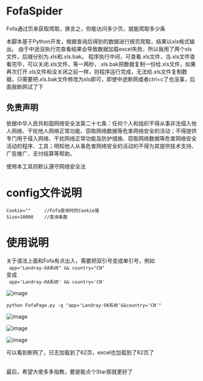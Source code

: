 # FofaSpider
Fofa通过页来获取爬取，换言之，你能访问多少页，就能爬取多少条

本脚本基于Python开发，根据查询后得到的数据进行按页爬取，结果以xls格式输出。
由于中途没执行完查看结果会导致数据加载excel失败，所以我用了两个xls文件，后缀分别为.xls和.xls.bak。
程序执行中间，可查看.xls文件，当.xls文件查看完毕，可以关闭.xls文件，等一两秒，.xls.bak把数据复制一份给.xls文件，如果再次打开.xls文件和没关闭之前一样，则程序运行完成，无法给.xls文件复制数据，只需要把.xls.bak文件修改为xls即可，即使中途断网或者ctrl+c了也没事，后面我断网试了下

## 免责声明

依据中华人民共和国网络安全法第二十七条：任何个人和组织不得从事非法侵入他人网络、干扰他人网络正常功能、窃取网络数据等危害网络安全的活动；不得提供专门用于侵入网络、干扰网络正常功能及防护措施、窃取网络数据等危害网络安全活动的程序、工具；明知他人从事危害网络安全的活动的不得为其提供技术支持、广告推广、支付结算等帮助。

使用本工具则默认遵守网络安全法

# config文件说明

    Cookie=""     //Fofa查询时的Cookie值
    Size=10000    //查询条数
   
# 使用说明

关于语法上面和Fofa有点出入，需要把双引号变成单引号，例如<br/>
 ``` app="Landray-OA系统" && country="CN"```
<br/>变成<br/>
 ``` app='Landray-OA系统' && country='CN'```

![image](https://user-images.githubusercontent.com/57057346/145268567-ecaf8191-eee0-46f7-9b77-a2ed09ceec93.png)

```python FofaPage.py -q "app='Landray-OA系统'&&country='CN'"```

![image](https://user-images.githubusercontent.com/57057346/145269043-0bbee363-18bc-4d6f-8b3d-bc913826d1d4.png)

![image](https://user-images.githubusercontent.com/57057346/145274282-bcea3a2a-9744-4a02-beac-13a5801ee984.png)

![image](https://user-images.githubusercontent.com/57057346/145275102-022ffb0f-690e-482f-bc7a-1726bef60787.png)

可以看到断网了，日志加载到了62页，excel也加载到了62页了

<br/>最后，希望大佬多多指教，要是能点个Star那就更好了
